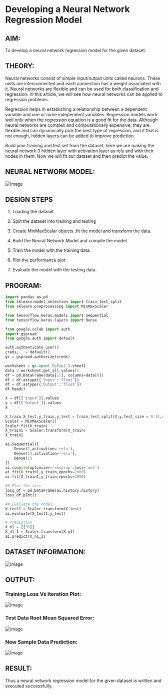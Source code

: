 # Developing a Neural Network Regression Model

## AIM:

To develop a neural network regression model for the given dataset.

## THEORY:

Neural networks consist of simple input/output units called neurons. These units are interconnected and each connection has a weight associated with it. Neural networks are flexible and can be used for both classification and regression. In this article, we will see how neural networks can be applied to regression problems.

Regression helps in establishing a relationship between a dependent variable and one or more independent variables. Regression models work well only when the regression equation is a good fit for the data. Although neural networks are complex and computationally expensive, they are flexible and can dynamically pick the best type of regression, and if that is not enough, hidden layers can be added to improve prediction.

Build your training and test set from the dataset, here we are making the neural network 3 hidden layer with activation layer as relu and with their nodes in them. Now we will fit our dataset and then predict the value.

## NEURAL NETWORK MODEL:
![image](https://github.com/Aashima02/basic-nn-model/assets/93427086/48d588c9-a31a-4e82-b9df-09a0ebd4f31f)


## DESIGN STEPS

1. Loading the dataset

2. Split the dataset into training and testing

3. Create MinMaxScalar objects ,fit the model and transform the data.

4. Build the Neural Network Model and compile the model.

5. Train the model with the training data.

6. Plot the performance plot

7. Evaluate the model with the testing data.

## PROGRAM:
```python
import pandas as pd
from sklearn.model_selection import train_test_split
from sklearn.preprocessing import MinMaxScaler

from tensorflow.keras.models import Sequential
from tensorflow.keras.layers import Dense

from google.colab import auth
import gspread
from google.auth import default

auth.authenticate_user()
creds, _ = default()
gc = gspread.authorize(creds)

worksheet = gc.open('DLExp1').sheet1
data = worksheet.get_all_values()
df = pd.DataFrame(data[1:], columns=data[0])
df = df.astype({'Input':'float'})
df = df.astype({'Output':'float'})
df.head()

X = df[['Input']].values
y = df[['Output']].values
X

X_train,X_test,y_train,y_test = train_test_split(X,y,test_size = 0.33,random_state = 33)
Scaler = MinMaxScaler()
Scaler.fit(X_train)
X_train1 = Scaler.transform(X_train)
X_train1

ai=Sequential([
    Dense(7,activation='relu'),
    Dense(14,activation='relu'),
    Dense(1)
])
ai.compile(optimizer='rmsprop',loss='mse')
ai.fit(X_train1,y_train,epochs=2000)
ai.fit(X_train1,y_train,epochs=2000)

## Plot the loss
loss_df = pd.DataFrame(ai.history.history)
loss_df.plot()

## Evaluate the model
X_test1 = Scaler.transform(X_test)
ai.evaluate(X_test1,y_test)

# Prediction
X_n1 = [[30]]
X_n1_1 = Scaler.transform(X_n1)
ai.predict(X_n1_1)
```

## DATASET INFORMATION:

![image](https://github.com/Aashima02/basic-nn-model/assets/93427086/c6f062bc-91f8-486d-852b-3c9a8578937e)


## OUTPUT:

### Training Loss Vs Iteration Plot:

![image](https://github.com/Aashima02/basic-nn-model/assets/93427086/c831c691-939b-4021-b655-f9f038588079)


### Test Data Root Mean Squared Error:

![image](https://github.com/Aashima02/basic-nn-model/assets/93427086/29dec5d3-187f-491f-b5f4-b90294b4b85e)


### New Sample Data Prediction:

![image](https://github.com/Aashima02/basic-nn-model/assets/93427086/1b94db2d-14de-4ef8-b62b-ae7c78db8d57)


## RESULT:
Thus a neural network regression model for the given dataset is written and executed successfully.
